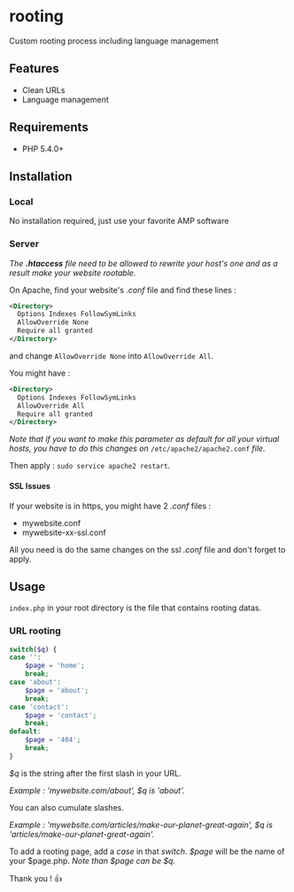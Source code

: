 # rooting
Custom rooting process including language management

## Features
* Clean URLs
* Language management

## Requirements
* PHP 5.4.0+

## Installation

### Local
No installation required, just use your favorite AMP software

### Server
_The **.htaccess** file need to be allowed to rewrite your host's one and as a result make your website rootable._

On Apache, find your website's _.conf_ file and find these lines :
```xml
<Directory>
  Options Indexes FollowSymLinks
  AllowOverride None
  Require all granted
</Directory>
```

and change `AllowOverride None` into `AllowOverride All`.

You might have :
```xml
<Directory>
  Options Indexes FollowSymLinks
  AllowOverride All
  Require all granted
</Directory>
```

_Note that if you want to make this parameter as default for all your virtual hosts, you have to do this changes on_ `/etc/apache2/apache2.conf` _file._

Then apply : `sudo service apache2 restart`.

#### SSL Issues
If your website is in https, you might have 2 _.conf_ files :
* mywebsite.conf
* mywebsite-xx-ssl.conf

All you need is do the same changes on the ssl _.conf_ file and don't forget to apply.

## Usage

`index.php` in your root directory is the file that contains rooting datas.

### URL rooting
```php
switch($q) {
case '':
	$page = 'home';
	break;
case 'about':
	$page = 'about';
	break;
case 'contact':
	$page = 'contact';
	break;
default:
	$page = '404';
	break;
}
```

*$q* is the string after the first slash in your URL.

_Example : 'mywebsite.com/about', $q is 'about'._

You can also cumulate slashes.

_Example : 'mywebsite.com/articles/make-our-planet-great-again', $q is 'articles/make-our-planet-great-again'._

To add a rooting page, add a *case* in that *switch*.
*$page* will be the name of your $page.php. _Note than $page can be $q._



Thank you ! :thumbsup:
